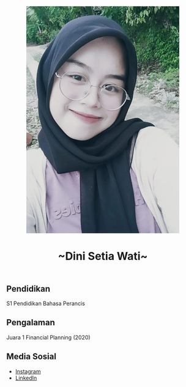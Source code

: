 <!DOCTYPE html>
<html lang="en">
<head>
    <meta charset="UTF-8">
    <meta name="viewport" content="width=device-width, initial-scale=1.0">
</head>
<body>
    <header>
        <img src="https://raw.githubusercontent.com/iniiidiniiii/iniiidiniiii/main/dini2.jpg" alt="dini" width="400px" style="margin: auto"></img>
        <h1>~Dini Setia Wati~</h1> 
    </header>
    <section>
        <h2>Pendidikan</h2>
        <p>S1 Pendidikan Bahasa Perancis</p>
    </section>
    <section>
        <h2>Pengalaman</h2>
        <p>Juara 1 Financial Planning (2020)</p>
    </section>
    <section>
        <h2>Media Sosial</h2>
        <ul>
            <li><a href="https://www.instagram.com/diniiiiiii.1">Instagram</a></li>
            <li><a href="https://www.linkedin.com/in/dini-setia-wati-702564275?utm_source=share&utm_campaign=share_via&utm_content=profile&utm_medium=android_app">LinkedIn</a></li>
        </ul>
         <meta charset="UTF-8">
    <meta name="viewport" content="width=device-width, initial-scale=1.0">
    <style>
     <h2>motivé</h2>
        "On passe notre temps à aimer des souvenirs qui, eux, nous oublient. Chaque grain de nostalgie est un rétrécissement du chemin nous menant à la mort"
    </div>
    <div class="author">
        - Foenkinos
    </div>
</body>
</html>
    </section>
</body>
</html>
